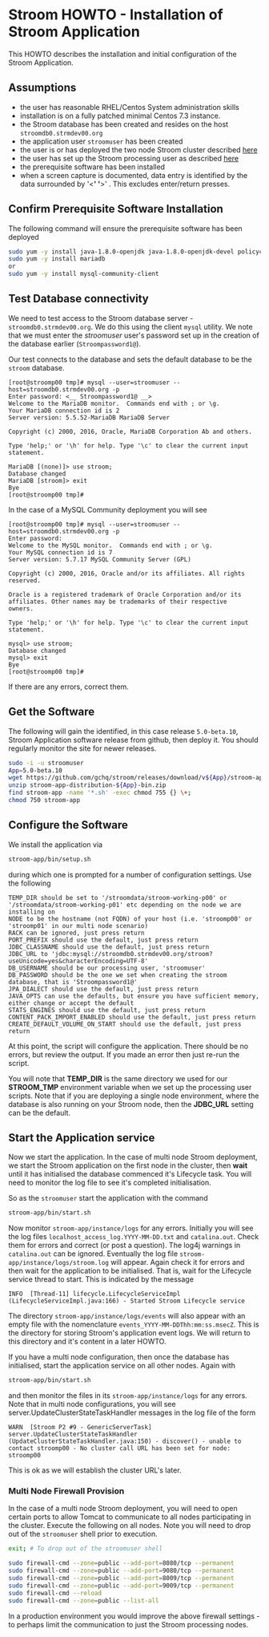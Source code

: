 # Stroom HOWTO - Installation of Stroom Application
This HOWTO describes the installation and initial configuration of the Stroom Application.

## Assumptions
- the user has reasonable RHEL/Centos System administration skills
- installation is on a fully patched minimal Centos 7.3 instance.
- the Stroom database has been created and resides on the host `stroomdb0.strmdev00.org`
- the application user `stroomuser` has been created
- the user is or has deployed the two node Stroom cluster described [here](InstallHowTo.md#storage-scenario "HOWTO Storage Scenario")
- the user has set up the Stroom processing user as described [here](InstallProcessingUserSetupHowTo.md "Processing User Setup")
- the prerequisite software has been installed
- when a screen capture is documented, data entry is identified by the data surrounded by '<__' '__>' . This excludes enter/return presses.

## Confirm Prerequisite Software Installation
The following command will ensure the prerequisite software has been deployed

```bash
sudo yum -y install java-1.8.0-openjdk java-1.8.0-openjdk-devel policycoreutils-python unzip zip
sudo yum -y install mariadb
or
sudo yum -y install mysql-community-client
```

## Test Database connectivity
We need to test access to the Stroom database server - `stroomdb0.strmdev00.org`. We do this using the client `mysql` utility. We note that we
must enter the _stroomuser_ user's password set up in the creation of the database earlier (`Stroompassword1@`).

Our test connects to the database and sets the default database to be the `stroom` database.
```
[root@stroomp00 tmp]# mysql --user=stroomuser --host=stroomdb0.strmdev00.org -p
Enter password: <__ Stroompassword1@ __>
Welcome to the MariaDB monitor.  Commands end with ; or \g.
Your MariaDB connection id is 2
Server version: 5.5.52-MariaDB MariaDB Server

Copyright (c) 2000, 2016, Oracle, MariaDB Corporation Ab and others.

Type 'help;' or '\h' for help. Type '\c' to clear the current input statement.

MariaDB [(none)]> use stroom;
Database changed
MariaDB [stroom]> exit
Bye
[root@stroomp00 tmp]# 
```
In the case of a MySQL Community deployment you will see
```
[root@stroomp00 tmp]# mysql --user=stroomuser --host=stroomdb0.strmdev00.org -p
Enter password: 
Welcome to the MySQL monitor.  Commands end with ; or \g.
Your MySQL connection id is 7
Server version: 5.7.17 MySQL Community Server (GPL)

Copyright (c) 2000, 2016, Oracle and/or its affiliates. All rights reserved.

Oracle is a registered trademark of Oracle Corporation and/or its
affiliates. Other names may be trademarks of their respective
owners.

Type 'help;' or '\h' for help. Type '\c' to clear the current input statement.

mysql> use stroom;
Database changed
mysql> exit
Bye
[root@stroomp00 tmp]# 
```

If there are any errors, correct them.

## Get the Software
The following will gain the identified, in this case release `5.0-beta.10`, Stroom Application software release from github, then deploy it. You should regularly monitor the site for newer releases.

```bash
sudo -i -u stroomuser
App=5.0-beta.10
wget https://github.com/gchq/stroom/releases/download/v${App}/stroom-app-distribution-${App}-bin.zip
unzip stroom-app-distribution-${App}-bin.zip
find stroom-app -name '*.sh' -exec chmod 755 {} \+;
chmod 750 stroom-app
```

## Configure the Software
We install the application via

```bash
stroom-app/bin/setup.sh
```
during which one is prompted for a number of configuration settings. Use the following
```
TEMP_DIR should be set to '/stroomdata/stroom-working-p00' or '/stroomdata/stroom-working-p01' etc depending on the node we are installing on
NODE to be the hostname (not FQDN) of your host (i.e. 'stroomp00' or 'stroomp01' in our multi node scenario)
RACK can be ignored, just press return
PORT_PREFIX should use the default, just press return
JDBC_CLASSNAME should use the default, just press return
JDBC_URL to 'jdbc:mysql://stroomdb0.strmdev00.org/stroom?useUnicode=yes&characterEncoding=UTF-8'
DB_USERNAME should be our processing user, 'stroomuser'
DB_PASSWORD should be the one we set when creating the stroom database, that is 'Stroompassword1@'
JPA_DIALECT should use the default, just press return
JAVA_OPTS can use the defaults, but ensure you have sufficient memory, either change or accept the default
STATS_ENGINES should use the default, just press return
CONTENT_PACK_IMPORT_ENABLED should use the default, just press return
CREATE_DEFAULT_VOLUME_ON_START should use the default, just press return
```

At this point, the script will configure the application. There should be no errors, but review the output.
If you made an error then just re-run the script.

You will note that __TEMP_DIR__ is the same directory we used for our __STROOM_TMP__ environment variable when we set up the processing user scripts.
Note that if you are deploying a single node environment, where the database is also running on your Stroom node, then the __JDBC_URL__ setting can be the default.

## Start the Application service
Now we start the application. In the case of multi node Stroom deployment, we start the Stroom application on the first node in the cluster,
then __wait__ until it has initialised the database commenced it's Lifecycle task. You will need to monitor the log file to see it's
completed initialisation.

So as the `stroomuser` start the application with the command
```bash
stroom-app/bin/start.sh
```
Now monitor `stroom-app/instance/logs` for any errors. Initially you will see the log files `localhost_access_log.YYYY-MM-DD.txt`
and `catalina.out`. Check them for errors and correct (or post a question). The log4j warnings in `catalina.out` can be ignored.
Eventually the log file `stroom-app/instance/logs/stroom.log` will appear. Again check it for errors and then wait for the application to
be initialised. That is, wait for the Lifecycle service thread to start. This is indicated by the message
```
INFO  [Thread-11] lifecycle.LifecycleServiceImpl (LifecycleServiceImpl.java:166) - Started Stroom Lifecycle service
```
The directory `stroom-app/instance/logs/events` will also appear with an empty file with
the nomenclature `events_YYYY-MM-DDThh:mm:ss.msecZ`. This is the directory for storing Stroom's application event logs. We will return to this
directory and it's content in a later HOWTO.

If you have a multi node configuration, then once the database has initialised, start the application service on all other nodes. Again with
```bash
stroom-app/bin/start.sh
```
and then monitor the files in its `stroom-app/instance/logs` for any errors. Note that in multi node configurations,
you will see server.UpdateClusterStateTaskHandler messages in the log file of the form
```
WARN  [Stroom P2 #9 - GenericServerTask] server.UpdateClusterStateTaskHandler (UpdateClusterStateTaskHandler.java:150) - discover() - unable to contact stroomp00 - No cluster call URL has been set for node: stroomp00
```
This is ok as we will establish the cluster URL's later.

### Multi Node Firewall Provision
In the case of a multi node Stroom deployment, you will need to open certain ports to allow Tomcat to communicate to all nodes participating
in the cluster. Execute the following on all nodes. Note you will need to drop out of the `stroomuser` shell prior to execution.
```bash
exit; # To drop out of the stroomuser shell

sudo firewall-cmd --zone=public --add-port=8080/tcp --permanent
sudo firewall-cmd --zone=public --add-port=9080/tcp --permanent
sudo firewall-cmd --zone=public --add-port=8009/tcp --permanent
sudo firewall-cmd --zone=public --add-port=9009/tcp --permanent
sudo firewall-cmd --reload
sudo firewall-cmd --zone=public --list-all
```

In a production environment you would improve the above firewall settings - to perhaps limit the communication to just the Stroom processing nodes.
